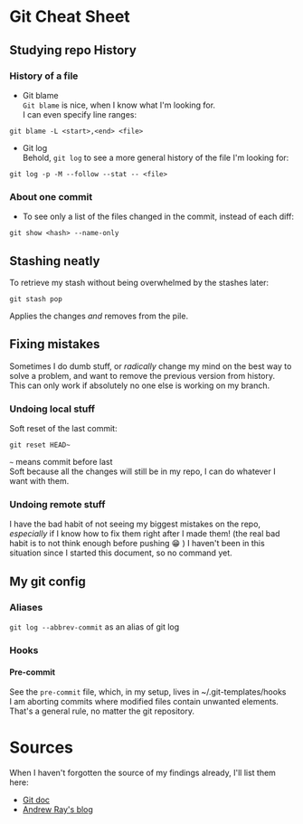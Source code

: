 # Git Cheat Sheet

## Studying repo History

### History of a file
* Git blame  
`Git blame` is nice, when I know what I'm looking for.  
I can even specify line ranges:  
```
git blame -L <start>,<end> <file>
```

* Git log  
Behold, `git log` to see a more general history of the file I'm looking for:  
```
git log -p -M --follow --stat -- <file>
```

### About one commit
* To see only a list of the files changed in the commit, instead of each diff:  
```
git show <hash> --name-only
```


## Stashing neatly
To retrieve my stash without being overwhelmed by the stashes later:
```
git stash pop
```
Applies the changes _and_ removes from the pile.


## Fixing mistakes
Sometimes I do dumb stuff, or _radically_ change my mind on the best way to solve a problem, and want to remove the previous version from history.  
This can only work if absolutely no one else is working on my branch.

### Undoing local stuff
Soft reset of the last commit:
```
git reset HEAD~
```
` ~ `  means commit before last  
Soft because all the changes will still be in my repo, I can do whatever I want with them.

### Undoing remote stuff
I have the bad habit of not seeing my biggest mistakes on the repo, _especially_ if I know how to fix them right after I made them!
(the real bad habit is to not think enough before pushing :grin: )
I haven't been in this situation since I started this document, so no command yet.

## My git config
### Aliases
`git log --abbrev-commit` as an alias of git log

### Hooks

#### Pre-commit
 See the `pre-commit` file, which, in my setup, lives in ~/.git-templates/hooks  
I am aborting commits where modified files contain unwanted elements.   
That's a general rule, no matter the git repository. 




# Sources
When I haven't forgotten the source of my findings already, I'll list them here:

* [Git doc](https://git-scm.com/docs)
* [Andrew Ray's blog](http://blog.andrewray.me/a-better-git-blame/)
